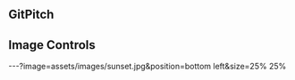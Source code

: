 ## GitPitch
## Image Controls

---?image=assets/images/sunset.jpg&position=bottom left&size=25% 25%

